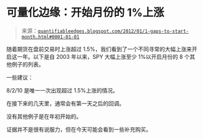 <!--yml

类别：未分类

日期：2024-05-18 08:53:02

-->

# 可量化边缘：开始月份的 1%上涨

> 来源：[`quantifiableedges.blogspot.com/2012/01/1-gaps-to-start-month.html#0001-01-01`](http://quantifiableedges.blogspot.com/2012/01/1-gaps-to-start-month.html#0001-01-01)

随着期货在盘前交易时上涨超过 1.5%，我们看到了一个不同寻常的大幅上涨来开启这一年。以下是自 2003 年以来，SPY 大幅上涨至少 1%以开启月份的 8 个其他例子的列表。

一些建议：

8/2/10 是唯一一次出现超过 1.5%上涨的情况。

在接下来的几天里，通常会有第一天之后的回调。

没有其他例子是在年初开始的。

证据并不是很有说服力，但在今天可能会看到一些补充购买。
